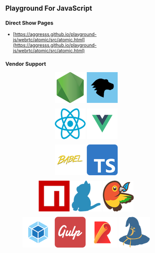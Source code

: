 ## Playground For JavaScript

### Direct Show Pages

- [https://aggresss.github.io/playground-js/webrtc/atomic/src/atomic.html](https://aggresss.github.io/playground-js/webrtc/atomic/src/atomic.html)

### Vendor Support

<p align="center">
  <a href="https://nodejs.org/"><img src="./images/nodejs_icon.png" alt="nodejs"></a>
  <a href="https://developer.mozilla.org/"><img src="./images/mdn_icon.png" alt="mdn"></a>
</p>

<p align="center">
  <a href="https://reactjs.org/"><img src="./images/react_icon.png" alt="react"></a>
  <a href="https://vuejs.org/"><img src="./images/vue_icon.png" alt="vue"></a>
</p>

<p align="center">
  <a href="https://babeljs.io/"><img src="./images/babel_icon.png" alt="babel"></a>
  <a href="https://www.typescriptlang.org/"><img src="./images/typescript_icon.png" alt="typescript"></a>
</p>

<p align="center">
  <a href="https://www.npmjs.com/"><img src="./images/npm_icon.png" alt="npm"></a>
  <a href="https://yarnpkg.com/"><img src="./images/yarn_icon.png" alt="yarn"></a>
  <a href="https://bower.io/"><img src="./images/bower_icon.png" alt="bower"></a>
</p>

<p align="center">
  <a href="https://webpack.js.org/"><img src="./images/webpack_icon.png" alt="webpack"></a>
  <a href="https://gulpjs.com/"><img src="./images/gulp_icon.png" alt="gulp"></a>
  <a href="https://rollupjs.org/"><img src="./images/rollup_icon.png" alt="rollup"></a>
  <a href="https://browserify.org/"><img src="./images/browserify_icon.png" alt="browserify"></a>
</p>
